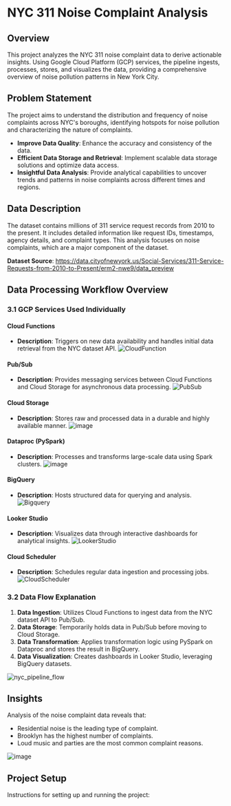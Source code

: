 # NYC 311 Noise Complaint Analysis

## Overview
This project analyzes the NYC 311 noise complaint data to derive actionable insights. Using Google Cloud Platform (GCP) services, the pipeline ingests, processes, stores, and visualizes the data, providing a comprehensive overview of noise pollution patterns in New York City.

## Problem Statement
The project aims to understand the distribution and frequency of noise complaints across NYC's boroughs, identifying hotspots for noise pollution and characterizing the nature of complaints.

- **Improve Data Quality**: Enhance the accuracy and consistency of the data.
- **Efficient Data Storage and Retrieval**: Implement scalable data storage solutions and optimize data access.
- **Insightful Data Analysis**: Provide analytical capabilities to uncover trends and patterns in noise complaints across different times and regions.

## Data Description
The dataset contains millions of 311 service request records from 2010 to the present. It includes detailed information like request IDs, timestamps, agency details, and complaint types. This analysis focuses on noise complaints, which are a major component of the dataset.

**Dataset Source**: https://data.cityofnewyork.us/Social-Services/311-Service-Requests-from-2010-to-Present/erm2-nwe9/data_preview

## Data Processing Workflow Overview

### 3.1 GCP Services Used Individually

#### Cloud Functions
- **Description**: Triggers on new data availability and handles initial data retrieval from the NYC dataset API.
![CloudFunction](https://github.com/pgrarchives/GCP_DATA_PIPELINE/assets/112724112/db16b9e3-3499-45cf-ad80-14380fc41fa2)

#### Pub/Sub
- **Description**: Provides messaging services between Cloud Functions and Cloud Storage for asynchronous data processing.
![PubSub](https://github.com/pgrarchives/GCP_DATA_PIPELINE/assets/112724112/13e0389a-63ab-42f9-9043-8690ba98eb1e)

#### Cloud Storage
- **Description**: Stores raw and processed data in a durable and highly available manner.
![image](https://github.com/pgrarchives/GCP_DATA_PIPELINE/assets/112724112/2433b068-f6c3-4eaa-af08-2e9e9457d253)

#### Dataproc (PySpark)
- **Description**: Processes and transforms large-scale data using Spark clusters.
![image](https://github.com/pgrarchives/GCP_DATA_PIPELINE/assets/112724112/f71ca0d9-5ead-46fe-888b-e1d83f5d1c33)

#### BigQuery
- **Description**: Hosts structured data for querying and analysis.
![Bigquery](https://github.com/pgrarchives/GCP_DATA_PIPELINE/assets/112724112/e5e7de70-5b0d-4852-bfcb-9dc08269d224)

#### Looker Studio
- **Description**: Visualizes data through interactive dashboards for analytical insights.
![LookerStudio](https://github.com/pgrarchives/GCP_DATA_PIPELINE/assets/112724112/d37e437e-0cc8-4c2f-8f3b-060bce6eb083)

#### Cloud Scheduler
- **Description**: Schedules regular data ingestion and processing jobs.
![CloudScheduler](https://github.com/pgrarchives/GCP_DATA_PIPELINE/assets/112724112/c3e89869-b14b-476f-8457-a033a2249897)


### 3.2 Data Flow Explanation

1. **Data Ingestion**: Utilizes Cloud Functions to ingest data from the NYC dataset API to Pub/Sub.
2. **Data Storage**: Temporarily holds data in Pub/Sub before moving to Cloud Storage.
3. **Data Transformation**: Applies transformation logic using PySpark on Dataproc and stores the result in BigQuery.
4. **Data Visualization**: Creates dashboards in Looker Studio, leveraging BigQuery datasets.

![nyc_pipeline_flow](https://github.com/pgrarchives/GCP_DATA_PIPELINE/assets/112724112/e34a760f-a79b-4058-ab81-0157f1dd6c60)


## Insights

Analysis of the noise complaint data reveals that:

- Residential noise is the leading type of complaint.
- Brooklyn has the highest number of complaints.
- Loud music and parties are the most common complaint reasons.

![image](https://github.com/pgrarchives/GCP_DATA_PIPELINE/assets/112724112/60e534d4-9319-45cc-9e9a-8ffc8a0e8109)

## Project Setup

Instructions for setting up and running the project:

